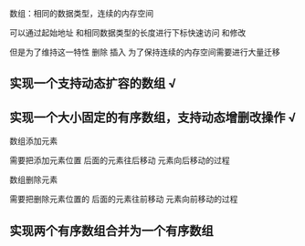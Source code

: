 数组：相同的数据类型，连续的内存空间

可以通过起始地址 和相同数据类型的长度进行下标快速访问 和修改

但是为了维持这一特性 删除 插入 为了保持连续的内存空间需要进行大量迁移

## 实现一个支持动态扩容的数组 √

## 实现一个大小固定的有序数组，支持动态增删改操作 √

数组添加元素

需要把添加元素位置 后面的元素往后移动 元素向后移动的过程

数组删除元素

需要把删除元素位置的 后面的元素往前移动 元素向前移动的过程

## 实现两个有序数组合并为一个有序数组 